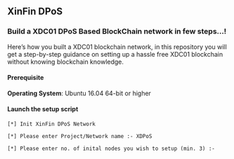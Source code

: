 ## XinFin DPoS

### Build a XDC01 DPoS Based BlockChain network in few steps...!
Here’s how you built a XDC01 blockchain network, in this repository you will get a step-by-step guidance on setting up a hassle free XDC01 blockchain without knowing blockchain knowledge.

#### Prerequisite
**Operating System**: Ubuntu 16.04 64-bit or higher



#### Launch the setup script

    [*] Init XinFin DPoS Network

    [*] Please enter Project/Network name :- XDPoS

    [*] Please enter no. of inital nodes you wish to setup (min. 3) :-
